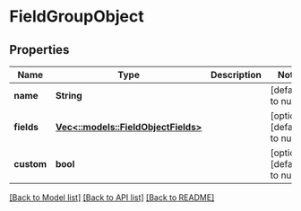 # FieldGroupObject

## Properties
Name | Type | Description | Notes
------------ | ------------- | ------------- | -------------
**name** | **String** |  | [default to null]
**fields** | [**Vec<::models::FieldObjectFields>**](fieldObject_fields.md) |  | [optional] [default to null]
**custom** | **bool** |  | [optional] [default to null]

[[Back to Model list]](../README.md#documentation-for-models) [[Back to API list]](../README.md#documentation-for-api-endpoints) [[Back to README]](../README.md)


